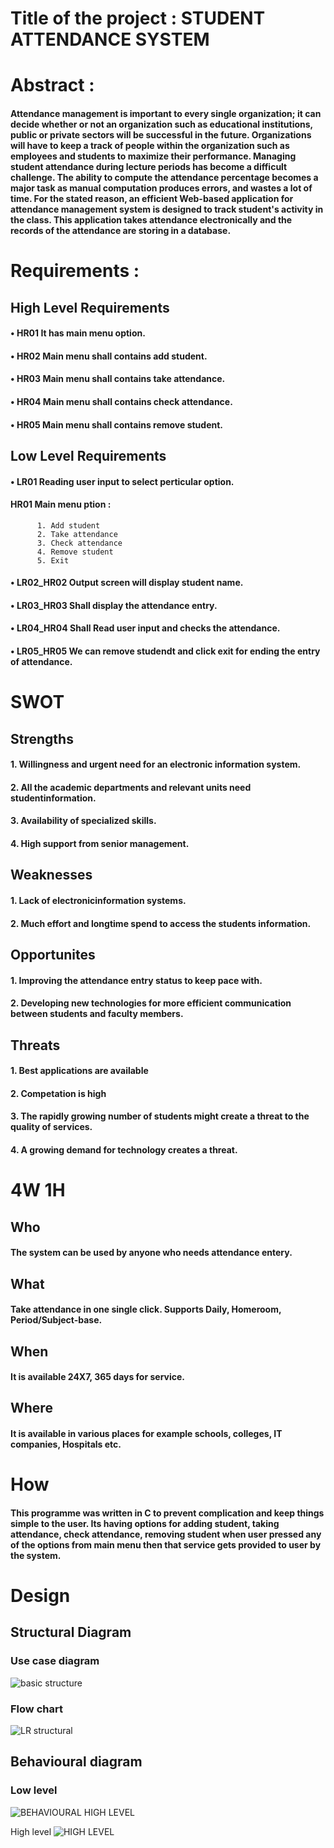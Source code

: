 # Title of the project : STUDENT ATTENDANCE SYSTEM

# Abstract :

#### Attendance management is important to every single organization; it can decide whether or not an organization such as educational institutions, public or private sectors will be successful in the future. Organizations will have to keep a track of people within the organization such as employees and students to maximize their performance. Managing student attendance during lecture periods has become a difficult challenge. The ability to compute the attendance percentage becomes a major task as manual computation produces errors, and wastes a lot of time. For the stated reason, an efficient Web-based application for attendance management system is designed to track student's activity in the class. This application takes attendance electronically and the records of the attendance are storing in a database.



# Requirements :

## High Level Requirements

#### • HR01 It has main menu option.
#### • HR02 Main menu shall contains add student. 
#### • HR03 Main menu shall contains take attendance.
#### • HR04 Main menu shall contains check attendance.
#### • HR05 Main menu shall contains remove student.


## Low Level Requirements


#### • LR01 Reading user input to select perticular option.
####   HR01 Main menu ption :
          1. Add student
          2. Take attendance
          3. Check attendance
          4. Remove student
          5. Exit
          
#### • LR02_HR02 Output screen will display student name.
#### • LR03_HR03 Shall display the attendance entry.   
#### • LR04_HR04 Shall Read user input and checks the attendance.
#### • LR05_HR05 We can remove studendt and click exit for ending the entry of attendance.



# SWOT

## Strengths
#### 1. Willingness and urgent need for an electronic information system.
#### 2. All the academic departments and relevant units need studentinformation. 
#### 3. Availability of specialized skills.
#### 4. High support from senior management.
 
## Weaknesses
#### 1. Lack of electronicinformation systems.
#### 2. Much effort and longtime spend to access the students information.


## Opportunites
#### 1. Improving the attendance entry status to keep pace with. 
#### 2. Developing new technologies for more efficient communication between students and faculty members.
 

## Threats
#### 1. Best applications are available
#### 2. Competation is high
#### 3. The rapidly growing number of students might create a threat to the quality of services.
#### 4. A growing demand for technology creates a threat. 



# 4W 1H
## Who
#### The system can be used by anyone who needs attendance entery.

## What
#### Take attendance in one single click. Supports Daily, Homeroom, Period/Subject-base.

## When
#### It is available 24X7, 365 days for service.

## Where
#### It is available in various places for example schools, colleges, IT companies, Hospitals etc.

# How
#### This programme was written in C to prevent complication and keep things simple to the user. Its having options for adding student, taking attendance, check attendance, removing student when user pressed any of the options from main menu then that service gets provided to user by the system.

# Design
 
 ## Structural Diagram
 
 
 ### Use case diagram
 ![basic structure](https://user-images.githubusercontent.com/101034516/161199510-eea73765-a0ba-43a8-bb36-7e3a41957d2f.jpg)


### Flow chart
![LR structural](https://user-images.githubusercontent.com/101034516/161199612-260f7d1b-20df-486a-8416-959f86afb6b7.png)


## Behavioural diagram


### Low level
![BEHAVIOURAL HIGH LEVEL](https://user-images.githubusercontent.com/101034516/161202862-fa3a8d10-e824-41e8-a8fe-3abe0e2a4582.png)


High level
![HIGH LEVEL](https://user-images.githubusercontent.com/101034516/161204613-6c6b331f-9ec9-4478-903f-07a502f0af5a.png)




